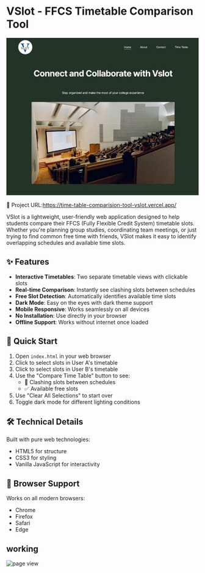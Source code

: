 # VSlot - FFCS Timetable Comparison Tool

![page view](https://github.com/SameerKumar24042004/Time-table-comparision-tool-VSLOT/blob/main/image/home.jpeg)

🔗 Project URL:https://time-table-comparision-tool-vslot.vercel.app/

VSlot is a lightweight, user-friendly web application designed to help students compare their FFCS (Fully Flexible Credit System) timetable slots. Whether you're planning group studies, coordinating team meetings, or just trying to find common free time with friends, VSlot makes it easy to identify overlapping schedules and available time slots.

## ✨ Features

- **Interactive Timetables**: Two separate timetable views with clickable slots
- **Real-time Comparison**: Instantly see clashing slots between schedules
- **Free Slot Detection**: Automatically identifies available time slots
- **Dark Mode**: Easy on the eyes with dark theme support
- **Mobile Responsive**: Works seamlessly on all devices
- **No Installation**: Use directly in your browser
- **Offline Support**: Works without internet once loaded

## 🚀 Quick Start

1. Open `index.html` in your web browser
2. Click to select slots in User A's timetable
3. Click to select slots in User B's timetable
4. Use the "Compare Time Table" button to see:
   - 🚫 Clashing slots between schedules
   - ✅ Available free slots
5. Use "Clear All Selections" to start over
6. Toggle dark mode for different lighting conditions

## 🛠️ Technical Details

Built with pure web technologies:
- HTML5 for structure
- CSS3 for styling
- Vanilla JavaScript for interactivity

## 📱 Browser Support

Works on all modern browsers:
- Chrome
- Firefox
- Safari
- Edge

## working 
![page view](https://github.com/SameerKumar24042004/Time-table-comparision-tool-VSLOT/blob/main/image/Untitled%20design.gif)
